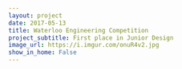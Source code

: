 ```yaml
---
layout: project
date: 2017-05-13
title: Waterloo Engineering Competition
project_subtitle: First place in Junior Design
image_url: https://i.imgur.com/onuR4v2.jpg
show_in_home: False
---
```

